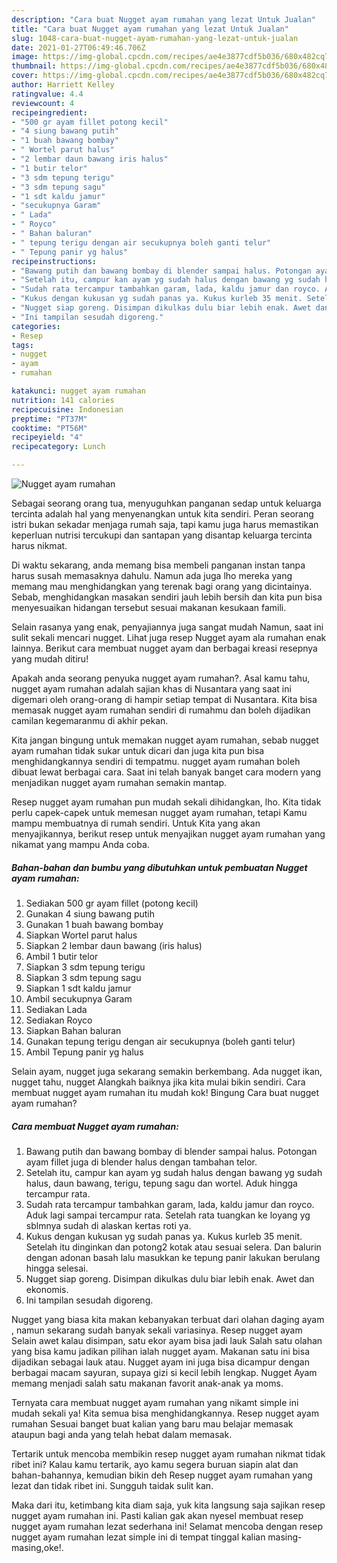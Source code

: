```yaml
---
description: "Cara buat Nugget ayam rumahan yang lezat Untuk Jualan"
title: "Cara buat Nugget ayam rumahan yang lezat Untuk Jualan"
slug: 1048-cara-buat-nugget-ayam-rumahan-yang-lezat-untuk-jualan
date: 2021-01-27T06:49:46.706Z
image: https://img-global.cpcdn.com/recipes/ae4e3877cdf5b036/680x482cq70/nugget-ayam-rumahan-foto-resep-utama.jpg
thumbnail: https://img-global.cpcdn.com/recipes/ae4e3877cdf5b036/680x482cq70/nugget-ayam-rumahan-foto-resep-utama.jpg
cover: https://img-global.cpcdn.com/recipes/ae4e3877cdf5b036/680x482cq70/nugget-ayam-rumahan-foto-resep-utama.jpg
author: Harriett Kelley
ratingvalue: 4.4
reviewcount: 4
recipeingredient:
- "500 gr ayam fillet potong kecil"
- "4 siung bawang putih"
- "1 buah bawang bombay"
- " Wortel parut halus"
- "2 lembar daun bawang iris halus"
- "1 butir telor"
- "3 sdm tepung terigu"
- "3 sdm tepung sagu"
- "1 sdt kaldu jamur"
- "secukupnya Garam"
- " Lada"
- " Royco"
- " Bahan baluran"
- " tepung terigu dengan air secukupnya boleh ganti telur"
- " Tepung panir yg halus"
recipeinstructions:
- "Bawang putih dan bawang bombay di blender sampai halus. Potongan ayam fillet juga di blender halus dengan tambahan telor."
- "Setelah itu, campur kan ayam yg sudah halus dengan bawang yg sudah halus, daun bawang, terigu, tepung sagu dan wortel. Aduk hingga tercampur rata."
- "Sudah rata tercampur tambahkan garam, lada, kaldu jamur dan royco. Aduk lagi sampai tercampur rata. Setelah rata tuangkan ke loyang yg sblmnya sudah di alaskan kertas roti ya."
- "Kukus dengan kukusan yg sudah panas ya. Kukus kurleb 35 menit. Setelah itu dinginkan dan potong2 kotak atau sesuai selera. Dan balurin dengan adonan basah lalu masukkan ke tepung panir lakukan berulang hingga selesai."
- "Nugget siap goreng. Disimpan dikulkas dulu biar lebih enak. Awet dan ekonomis."
- "Ini tampilan sesudah digoreng."
categories:
- Resep
tags:
- nugget
- ayam
- rumahan

katakunci: nugget ayam rumahan 
nutrition: 141 calories
recipecuisine: Indonesian
preptime: "PT37M"
cooktime: "PT56M"
recipeyield: "4"
recipecategory: Lunch

---
```



![Nugget ayam rumahan](https://img-global.cpcdn.com/recipes/ae4e3877cdf5b036/680x482cq70/nugget-ayam-rumahan-foto-resep-utama.jpg)

Sebagai seorang orang tua, menyuguhkan panganan sedap untuk keluarga tercinta adalah hal yang menyenangkan untuk kita sendiri. Peran seorang istri bukan sekadar menjaga rumah saja, tapi kamu juga harus memastikan keperluan nutrisi tercukupi dan santapan yang disantap keluarga tercinta harus nikmat.

Di waktu  sekarang, anda memang bisa membeli panganan instan tanpa harus susah memasaknya dahulu. Namun ada juga lho mereka yang memang mau menghidangkan yang terenak bagi orang yang dicintainya. Sebab, menghidangkan masakan sendiri jauh lebih bersih dan kita pun bisa menyesuaikan hidangan tersebut sesuai makanan kesukaan famili. 

Selain rasanya yang enak, penyajiannya juga sangat mudah Namun, saat ini sulit sekali mencari nugget. Lihat juga resep Nugget ayam ala rumahan enak lainnya. Berikut cara membuat nugget ayam dan berbagai kreasi resepnya yang mudah ditiru!

Apakah anda seorang penyuka nugget ayam rumahan?. Asal kamu tahu, nugget ayam rumahan adalah sajian khas di Nusantara yang saat ini digemari oleh orang-orang di hampir setiap tempat di Nusantara. Kita bisa memasak nugget ayam rumahan sendiri di rumahmu dan boleh dijadikan camilan kegemaranmu di akhir pekan.

Kita jangan bingung untuk memakan nugget ayam rumahan, sebab nugget ayam rumahan tidak sukar untuk dicari dan juga kita pun bisa menghidangkannya sendiri di tempatmu. nugget ayam rumahan boleh dibuat lewat berbagai cara. Saat ini telah banyak banget cara modern yang menjadikan nugget ayam rumahan semakin mantap.

Resep nugget ayam rumahan pun mudah sekali dihidangkan, lho. Kita tidak perlu capek-capek untuk memesan nugget ayam rumahan, tetapi Kamu mampu membuatnya di rumah sendiri. Untuk Kita yang akan menyajikannya, berikut resep untuk menyajikan nugget ayam rumahan yang nikamat yang mampu Anda coba.

<!--inarticleads1-->

##### Bahan-bahan dan bumbu yang dibutuhkan untuk pembuatan Nugget ayam rumahan:

1. Sediakan 500 gr ayam fillet (potong kecil)
1. Gunakan 4 siung bawang putih
1. Gunakan 1 buah bawang bombay
1. Siapkan  Wortel parut halus
1. Siapkan 2 lembar daun bawang (iris halus)
1. Ambil 1 butir telor
1. Siapkan 3 sdm tepung terigu
1. Siapkan 3 sdm tepung sagu
1. Siapkan 1 sdt kaldu jamur
1. Ambil secukupnya Garam
1. Sediakan  Lada
1. Sediakan  Royco
1. Siapkan  Bahan baluran
1. Gunakan  tepung terigu dengan air secukupnya (boleh ganti telur)
1. Ambil  Tepung panir yg halus


Selain ayam, nugget juga sekarang semakin berkembang. Ada nugget ikan, nugget tahu, nugget Alangkah baiknya jika kita mulai bikin sendiri. Cara membuat nugget ayam rumahan itu mudah kok! Bingung Cara buat nugget ayam rumahan? 

<!--inarticleads2-->

##### Cara membuat Nugget ayam rumahan:

1. Bawang putih dan bawang bombay di blender sampai halus. Potongan ayam fillet juga di blender halus dengan tambahan telor.
1. Setelah itu, campur kan ayam yg sudah halus dengan bawang yg sudah halus, daun bawang, terigu, tepung sagu dan wortel. Aduk hingga tercampur rata.
1. Sudah rata tercampur tambahkan garam, lada, kaldu jamur dan royco. Aduk lagi sampai tercampur rata. Setelah rata tuangkan ke loyang yg sblmnya sudah di alaskan kertas roti ya.
1. Kukus dengan kukusan yg sudah panas ya. Kukus kurleb 35 menit. Setelah itu dinginkan dan potong2 kotak atau sesuai selera. Dan balurin dengan adonan basah lalu masukkan ke tepung panir lakukan berulang hingga selesai.
1. Nugget siap goreng. Disimpan dikulkas dulu biar lebih enak. Awet dan ekonomis.
1. Ini tampilan sesudah digoreng.


Nugget yang biasa kita makan kebanyakan terbuat dari olahan daging ayam , namun sekarang sudah banyak sekali variasinya. Resep nugget ayam Selain awet kalau disimpan, satu ekor ayam bisa jadi lauk Salah satu olahan yang bisa kamu jadikan pilihan ialah nugget ayam. Makanan satu ini bisa dijadikan sebagai lauk atau. Nugget ayam ini juga bisa dicampur dengan berbagai macam sayuran, supaya gizi si kecil lebih lengkap. Nugget Ayam memang menjadi salah satu makanan favorit anak-anak ya moms. 

Ternyata cara membuat nugget ayam rumahan yang nikamt simple ini mudah sekali ya! Kita semua bisa menghidangkannya. Resep nugget ayam rumahan Sesuai banget buat kalian yang baru mau belajar memasak ataupun bagi anda yang telah hebat dalam memasak.

Tertarik untuk mencoba membikin resep nugget ayam rumahan nikmat tidak ribet ini? Kalau kamu tertarik, ayo kamu segera buruan siapin alat dan bahan-bahannya, kemudian bikin deh Resep nugget ayam rumahan yang lezat dan tidak ribet ini. Sungguh taidak sulit kan. 

Maka dari itu, ketimbang kita diam saja, yuk kita langsung saja sajikan resep nugget ayam rumahan ini. Pasti kalian gak akan nyesel membuat resep nugget ayam rumahan lezat sederhana ini! Selamat mencoba dengan resep nugget ayam rumahan lezat simple ini di tempat tinggal kalian masing-masing,oke!.

